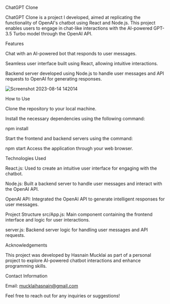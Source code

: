 ChatGPT Clone


ChatGPT Clone is a project I developed, aimed at replicating the functionality of OpenAI's chatbot using React and Node.js. This project enables users to engage in chat-like interactions with the AI-powered GPT-3.5 Turbo model through the OpenAI API.

Features

Chat with an AI-powered bot that responds to user messages.

Seamless user interface built using React, allowing intuitive interactions.

Backend server developed using Node.js to handle user messages and API requests to OpenAI for generating responses.


![Screenshot 2023-08-14 142014](https://github.com/Hasnain7861/Chat-GPT-Clone/assets/104284237/a60c3eca-9dc0-46ac-a094-ab38399ac330)


How to Use

Clone the repository to your local machine.

Install the necessary dependencies using the following command:

npm install

Start the frontend and backend servers using the command:

npm start
Access the application through your web browser.

Technologies Used

React.js: Used to create an intuitive user interface for engaging with the chatbot.

Node.js: Built a backend server to handle user messages and interact with the OpenAI API.

OpenAI API: Integrated the OpenAI API to generate intelligent responses for user messages.

Project Structure
src/App.js: Main component containing the frontend interface and logic for user interactions.

server.js: Backend server logic for handling user messages and API requests.

Acknowledgements

This project was developed by Hasnain Mucklai as part of a personal project to explore AI-powered chatbot interactions and enhance programming skills.

Contact Information

Email: mucklaihasnain@gmail.com

Feel free to reach out for any inquiries or suggestions!

